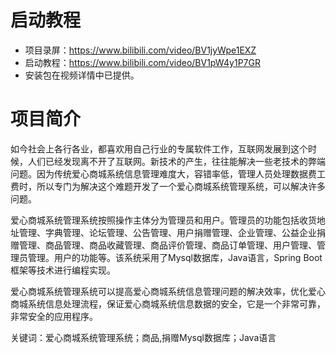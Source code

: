 # 启动教程

- 项目录屏：https://www.bilibili.com/video/BV1jyWpe1EXZ
- 启动教程：https://www.bilibili.com/video/BV1pW4y1P7GR
- 安装包在视频详情中已提供。

# 项目简介
如今社会上各行各业，都喜欢用自己行业的专属软件工作，互联网发展到这个时候，人们已经发现离不开了互联网。新技术的产生，往往能解决一些老技术的弊端问题。因为传统爱心商城系统信息管理难度大，容错率低，管理人员处理数据费工费时，所以专门为解决这个难题开发了一个爱心商城系统管理系统，可以解决许多问题。

爱心商城系统管理系统按照操作主体分为管理员和用户。管理员的功能包括收货地址管理、字典管理、论坛管理、公告管理、用户捐赠管理、企业管理、公益企业捐赠管理、商品管理、商品收藏管理、商品评价管理、商品订单管理、用户管理、管理员管理。用户的功能等。该系统采用了Mysql数据库，Java语言，Spring Boot框架等技术进行编程实现。

爱心商城系统管理系统可以提高爱心商城系统信息管理问题的解决效率，优化爱心商城系统信息处理流程，保证爱心商城系统信息数据的安全，它是一个非常可靠，非常安全的应用程序。

关键词：爱心商城系统管理系统；商品,捐赠Mysql数据库；Java语言
